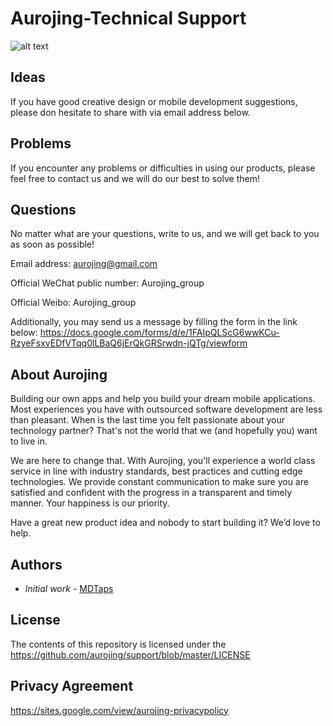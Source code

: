 # Aurojing-Technical Support

![alt text](https://conquestimaging.com/wp-content/uploads/2018/03/24-7-tech-support-active-300x273.png)


## Ideas
If you have good creative design or mobile development suggestions, please don hesitate to share with via email address below.


## Problems
If you encounter any problems or difficulties in using our products, please feel free to contact us and we will do our best to solve them!


## Questions
No matter what are your questions, write to us, and we will get back to you as soon as possible!


Email address: aurojing@gmail.com

Official WeChat public number: Aurojing_group

Official Weibo: Aurojing_group

Additionally, you may send us a message by filling the form in the link below: https://docs.google.com/forms/d/e/1FAIpQLScG6wwKCu-RzyeFsxvEDfVTqq0lLBaQ6jErQkGRSrwdn-jQTg/viewform


## About Aurojing
Building our own apps and help you build your dream mobile applications. Most experiences you have with outsourced software development are less than pleasant. When is the last time you felt passionate about your technology partner? That's not the world that we (and hopefully you) want to live in.

We are here to change that. With Aurojing, you'll experience a world class service in line with industry standards, best practices and cutting edge technologies. We provide constant communication to make sure you are satisfied and confident with the progress in a transparent and timely manner. Your happiness is our priority.

Have a great new product idea and nobody to start building it? We’d love to help.


## Authors
 - *Initial work* - [MDTaps](https://github.com/aurojing)

## License

The contents of this repository is licensed under the https://github.com/aurojing/support/blob/master/LICENSE

## Privacy Agreement
https://sites.google.com/view/aurojing-privacypolicy






